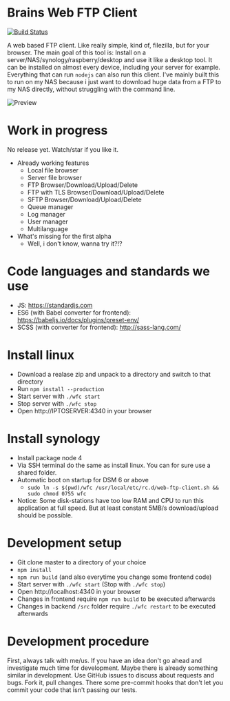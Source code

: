 # Brains Web FTP Client
[![Build Status](https://travis-ci.org/brainfoolong/web-ftp-client.svg?branch=master)](https://travis-ci.org/brainfoolong/web-ftp-client)

A web based FTP client. Like really simple, kind of, filezilla, but for your browser. The main goal of this tool is: Install on a server/NAS/synology/raspberry/desktop and use it like a desktop tool. It can be installed on almost every device, including your server for example. Everything that can run `nodejs` can also run this client. I've mainly built this to run on my NAS because i just want to download huge data from a FTP to my NAS directly, without struggling with the command line.

![Preview](https://brainfoolong.github.io/web-ftp-client/images/preview.png "Preview")


# Work in progress
No release yet. Watch/star if you like it.
* Already working features
  * Local file browser
  * Server file browser
  * FTP Browser/Download/Upload/Delete
  * FTP with TLS Browser/Download/Upload/Delete
  * SFTP Browser/Download/Upload/Delete
  * Queue manager
  * Log manager
  * User manager
  * Multilanguage
* What's missing for the first alpha
  * Well, i don't know, wanna try it?!?

# Code languages and standards we use
* JS: https://standardjs.com
* ES6 (with Babel converter for frontend): https://babeljs.io/docs/plugins/preset-env/
* SCSS (with converter for frontend): http://sass-lang.com/

# Install linux
* Download a realase zip and unpack to a directory and switch to that directory
* Run `npm install --production`
* Start server with `./wfc start`
* Stop server with `./wfc stop`
* Open http://IPTOSERVER:4340 in your browser

# Install synology
* Install package node 4
* Via SSH terminal do the same as install linux. You can for sure use a shared folder.
* Automatic boot on startup for DSM 6 or above
  * `sudo ln -s $(pwd)/wfc /usr/local/etc/rc.d/web-ftp-client.sh && sudo chmod 0755 wfc`
* Notice: Some disk-stations have too low RAM and CPU to run this application at full speed. But at least constant 5MB/s download/upload should be possible.
 
# Development setup
* Git clone master to a directory of your choice
* `npm install`
* `npm run build` (and also everytime you change some frontend code)
* Start server with `./wfc start` (Stop with `./wfc stop`)
* Open http://localhost:4340 in your browser
* Changes in frontend require `npm run build` to be executed afterwards
* Changes in backend `/src` folder require `./wfc restart` to be executed afterwards

# Development procedure
First, always talk with me/us. If you have an idea don't go ahead and investigate much time for development. Maybe there is already something similar in development. Use GitHub issues to discuss about requests and bugs. Fork it, pull changes. There some pre-commit hooks that don't let you commit your code that isn't passing our tests.